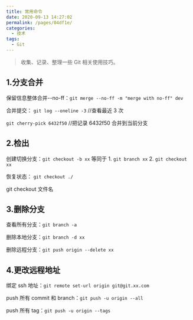 ```yaml
---
title: 常用命令
date: 2020-09-13 14:27:02
permalink: /pages/04df1e/
categories:
  - 技术
tags:
  - Git
---
```


> 收集、记录、整理一些 Git 相关使用技巧。

## 1.分支合并

保留信息整体合并--no-ff：`git merge --no-ff -m "merge with no-ff" dev`

合并提交： `git log --oneline -3` //查看最近 3 次

`git cherry-pick 6432f50` //把记录 6432f50 合并到当前分支

## 2.检出

创建切换分支：`git checkout -b xx` 等同于 1. `git branch xx` 2. `git checkout xx`

恢复状态： `git checkout ./`

git checkout 文件名

## 3.删除分支

查看所有分支：`git branch -a`

删除本地分支：`git branch -d xx`

删除远程分支：`git push origin --delete xx`

## 4.更改远程地址

绑定 ssh 地址：`git remote set-url origin git@git.xx.com`

push 所有 commit 和 branch：`git push -u origin --all`

push 所有 tag：`git push -u origin --tags`
